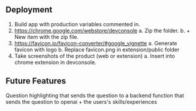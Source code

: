 

## Deployment

1. Build app with production variables commented in.
2. https://chrome.google.com/webstore/devconsole
   a. Zip the folder.
   b. + New item with the zip file.
3. https://favicon.io/favicon-converter/#google_vignette
   a. Generate favicon with logo
   b. Replace favicon.png in extension/public folder
4. Take screenshots of the product (web or extension)
   a. Insert into chrome extension in devconsole.


## Future Features

Question highlighting that sends the question to a backend function that sends the question to openai + the users's skills/experiences